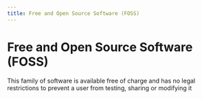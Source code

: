```yaml
---
title: Free and Open Source Software (FOSS)
---
```

# Free and Open Source Software (FOSS)

This family of software is available free of charge and has no legal restrictions to prevent a user from testing, sharing or modifying it